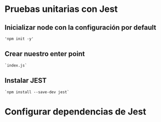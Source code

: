 # Pruebas unitarias con Jest

## Inicializar node con la configuración por default
    'npm init -y'

## Crear nuestro enter point 
    `index.js`

## Instalar JEST   
    `npm install --save-dev jest`

# Configurar dependencias de Jest
